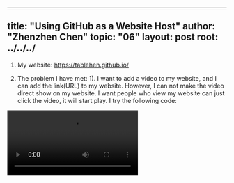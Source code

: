 
---
title: "Using GitHub as a Website Host"
author: "Zhenzhen Chen"
topic: "06"
layout: post
root: ../../../
---

1. My website: https://tablehen.github.io/

2. The problem I have met:
  1). I want to add a video to my website, and I can add the link(URL) to my website. However, I can not make the video direct show on my website. I want people who view my website can just click the video, it will start play. I try the following code: 
  <video src = "https://720yun.com/t/76djugtmtf8?from=timeline&isappinstalled=0" controls>
  <\video>
  
  But it does not work.
  
  2) When I went to my website the About" page, it does not show any content. I fixed this problem, just because when I made _site.yml file, I used text:"about", href:"About.html". I should be careful about the capital letter and lower case. 






